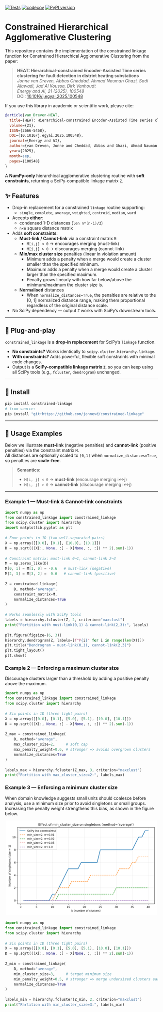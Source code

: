 [![Tests](https://github.com/jonnevd/constrained-linkage/actions/workflows/test.yml/badge.svg)](https://github.com/jonnevd/constrained-linkage/actions/workflows/test.yml)
[![codecov](https://codecov.io/gh/jonnevd/constrained-linkage/branch/main/graph/badge.svg)](https://codecov.io/gh/jonnevd/constrained-linkage)
[![PyPI version](https://img.shields.io/pypi/v/constrained-linkage.svg)](https://pypi.org/project/constrained-linkage/)

# Constrained Hierarchical Agglomerative Clustering
This repository contains the implementation of the constrained linkage function for Constrained Hierarchical Agglomerative Clustering from the paper:

> **HEAT: Hierarchical-constrained Encoder-Assisted Time series clustering for fault detection in district heating substations**  
> *Jonne van Dreven, Abbas Cheddad, Ahmad Nauman Ghazi, Sadi Alawadi, Jad Al Koussa, Dirk Vanhoudt*  
> *Energy and AI, 21 (2025), 100548*  
> DOI: [10.1016/j.egyai.2025.100548](https://doi.org/10.1016/j.egyai.2025.100548)

If you use this library in academic or scientific work, please cite:

```bibtex
@article{van_Dreven-HEAT,
  title={HEAT: Hierarchical-constrained Encoder-Assisted Time series clustering for fault detection in district heating substations},
  volume={21},
  ISSN={2666-5468},
  DOI={10.1016/j.egyai.2025.100548},
  journal={Energy and AI},
  author={van Dreven, Jonne and Cheddad, Abbas and Ghazi, Ahmad Nauman and Alawadi, Sadi and Al Koussa, Jad and Vanhoudt, Dirk},
  year={2025},
  month=sep,
  pages={100548}
}
```

A **NumPy-only** hierarchical agglomerative clustering routine with **soft constraints**, returning a SciPy-compatible linkage matrix `Z`.

## ✨ Features

- Drop-in replacement for a constrained `linkage` routine supporting:
  - `single`, `complete`, `average`, `weighted`, `centroid`, `median`, `ward`
- Accepts **either**:
  - condensed 1-D distances (`len n*(n-1)/2`)
  - `n×n` square distance matrix
- Adds **soft constraints**:
  - **Must-link / Cannot-link** via a constraint matrix `M`
    - `M[i,j] < 0` → encourages merging (must-link)
    - `M[i,j] > 0` → discourages merging (cannot-link)
  - **Min/max cluster size** penalties (linear in violation amount)
    - Minimum adds a penalty when a merge would create a cluster smaller than the specified minimum.
    - Maximum adds a penalty when a merge would create a cluster larger than the specified maximum.
    - Penalty grows linearly with how far below/above the minimum/maximum the cluster size is. 
  - **Normalised** distances
    - When `normalize_distances=True`, the penalties are relative to the [0, 1] normalized distance range, making them proportional regardless of the original distance scale.
- No SciPy dependency — output `Z` works with SciPy’s downstream tools.

---

## 🔌 Plug-and-play

`constrained_linkage` is a **drop-in replacement** for SciPy’s `linkage` function.  

- **No constraints?** Works identically to `scipy.cluster.hierarchy.linkage`.  
- **With constraints?** Adds powerful, flexible soft constraints with minimal code changes.  
- Output is a **SciPy-compatible linkage matrix `Z`**, so you can keep using all SciPy tools (e.g., `fcluster`, `dendrogram`) unchanged.

---

## 🔧 Install

```bash
pip install constrained-linkage
# from source:
pip install "git+https://github.com/jonnevd/constrained-linkage"
```

---

## 🚀 Usage Examples

Below we illustrate **must-link** (negative penalties) and **cannot-link** (positive penalties) via the constraint matrix `M`.  
All distances are optionally scaled to `[0,1]` when `normalize_distances=True`, so penalties are **scale-free**.

> **Semantics:**  
> - `M[i, j] < 0` → **must-link** (encourage merging i↔j)  
> - `M[i, j] > 0` → **cannot-link** (discourage merging i↔j)

---

### Example 1 — Must-link & Cannot-link constraints

```python
import numpy as np
from constrained_linkage import constrained_linkage
from scipy.cluster import hierarchy
import matplotlib.pyplot as plt

# Four points in 1D (two well-separated pairs)
X = np.array([[0.0], [0.1], [10.0], [10.1]])
D = np.sqrt(((X[:, None, :] - X[None, :, :]) ** 2).sum(-1))

# Constraint matrix: must-link 0↔1, cannot-link 2↔3
M = np.zeros_like(D)
M[0, 1] = M[1, 0] = -0.6   # must-link (negative)
M[2, 3] = M[3, 2] =  0.6   # cannot-link (positive)

Z = constrained_linkage(
    D, method="average",
    constraint_matrix=M,
    normalize_distances=True
)

# Works seamlessly with SciPy tools
labels = hierarchy.fcluster(Z, 2, criterion="maxclust")
print("Partition with must-link(0,1) & cannot-link(2,3):", labels)

plt.figure(figsize=(6, 3))
hierarchy.dendrogram(Z, labels=[f"P{i}" for i in range(len(X))])
plt.title("Dendrogram — must-link(0,1), cannot-link(2,3)")
plt.tight_layout()
plt.show()
```

### Example 2 — Enforcing a maximum cluster size

Discourage clusters larger than a threshold by adding a positive penalty above the maximum.

```python
import numpy as np
from constrained_linkage import constrained_linkage
from scipy.cluster import hierarchy

# Six points in 1D (three tight pairs)
X = np.array([[0.0], [0.1], [5.0], [5.1], [10.0], [10.1]])
D = np.sqrt(((X[:, None, :] - X[None, :, :]) ** 2).sum(-1))

Z_max = constrained_linkage(
    D, method="average",
    max_cluster_size=2,     # soft cap
    max_penalty_weight=0.6, # stronger => avoids overgrown clusters
    normalize_distances=True
)

labels_max = hierarchy.fcluster(Z_max, 3, criterion="maxclust")
print("Partition with max_cluster_size=2:", labels_max)
```


### Example 3 — Enforcing a minimum cluster size

When domain knowledge suggests small units should coalesce before analysis, use a minimum size prior to avoid singletons or small groups. Increasing the penalty weight strengthens this bias, as shown in the figure below.

<p align="center">
  <img src="docs/min_cluster_effect.png" alt="Effect of min_cluster_size penalty on small clusters" width="500">
</p>

```python
import numpy as np
from constrained_linkage import constrained_linkage
from scipy.cluster import hierarchy

# Six points in 1D (three tight pairs)
X = np.array([[0.0], [0.1], [5.0], [5.1], [10.0], [10.1]])
D = np.sqrt(((X[:, None, :] - X[None, :, :]) ** 2).sum(-1))

Z_min = constrained_linkage(
    D, method="average",
    min_cluster_size=3,     # target minimum size
    min_penalty_weight=0.5, # stronger => merge undersized clusters earlier
    normalize_distances=True
)

labels_min = hierarchy.fcluster(Z_min, 2, criterion="maxclust")
print("Partition with min_cluster_size=3:", labels_min)
```